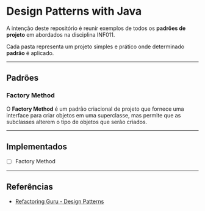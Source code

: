 # Design Patterns with Java

A intenção deste repositório é reunir exemplos de todos os __padrões de projeto__ em abordados na disciplina INF011.

Cada pasta representa um projeto simples e prático onde determinado __padrão__ é aplicado.

---

## Padrões

### Factory Method

O __Factory Method__ é um padrão criacional de projeto que fornece uma interface para criar objetos em uma superclasse, mas permite que as subclasses alterem o tipo de objetos que serão criados.

---

## Implementados

- [ ] Factory Method

---

## Referências

- [Refactoring Guru - Design Patterns](https://refactoring.guru/pt-br/design-patterns)